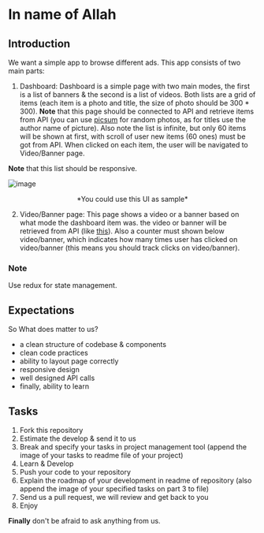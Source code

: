 # In name of Allah

## Introduction
We want a simple app to browse different ads. This app consists of two main parts:

1. Dashboard: Dashboard is a simple page with two main modes, the first is a list of banners & the second is a list of videos. Both lists are a grid of items (each item is a photo and title, the size of photo should be 300 * 300). **Note** that this page should be connected to API and retrieve items from API (you can use [picsum](https://picsum.photos/) for random photos, as for titles use the author name of picture). Also note the list is infinite, but only 60 items will be shown at first, with scroll of user new items (60 ones) must be got from API. 
When clicked on each item, the user will be navigated to Video/Banner page.

**Note** that this list should be responsive.

![image](https://camo.githubusercontent.com/ac8f7bbd3b41624b27be5a523b23a000081ba2e9c92c29119e5a6ab19dcd260a/68747470733a2f2f7075752e73682f4777504c452f336265353830313536612e706e67 "You could use this UI as sample")
<center>*You could use this UI as sample*</center>

2. Video/Banner page: This page shows a video or a banner based on what mode the dashboard item was. the video or banner will be retrieved from API (like [this](http://www.clipstill.com/wp-content/uploads/000055_swan_thumb.mp4?_=1)). Also a counter must shown below video/banner, which indicates how many times user has clicked on video/banner (this means you should track clicks on video/banner).

### Note
Use redux for state management.

## Expectations

So What does matter to us?
- a clean structure of codebase & components
- clean code practices
- ability to layout page correctly
- responsive design
- well designed API calls
- finally, ability to learn

## Tasks

1. Fork this repository
2. Estimate the develop & send it to us
3. Break and specify your tasks in project management tool (append the image of your tasks to readme file of your project)
4. Learn & Develop
5. Push your code to your repository
6. Explain the roadmap of your development in readme of repository (also append the image of your specified tasks on part 3 to file)
6. Send us a pull request, we will review and get back to you
7. Enjoy

**Finally** don't be afraid to ask anything from us.
